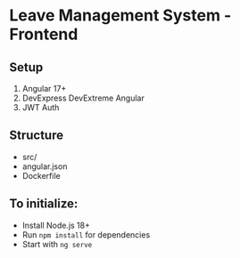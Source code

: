 # Leave Management System - Frontend

## Setup

1. Angular 17+
2. DevExpress DevExtreme Angular
3. JWT Auth

## Structure
- src/
- angular.json
- Dockerfile

## To initialize:
- Install Node.js 18+
- Run `npm install` for dependencies
- Start with `ng serve`
